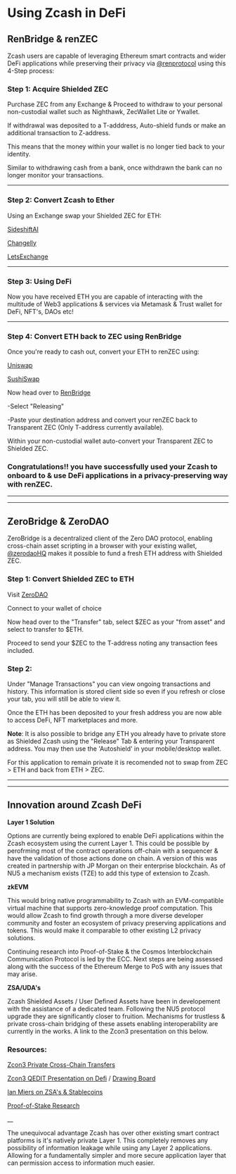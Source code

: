 # Using Zcash in DeFi


## RenBridge & renZEC

Zcash users are capable of leveraging Ethereum smart contracts and wider DeFi applications while preserving their privacy via [@renprotocol](https://twitter.com/renprotocol) using this 4-Step process:


### Step 1: Acquire Shielded ZEC 

Purchase ZEC from any Exchange & Proceed to withdraw to your personal non-custodial wallet such as Nighthawk, ZecWallet Lite or Ywallet.  

If withdrawal was deposited to a T-adddress, Auto-shield funds or make an additional transaction to Z-address.

This means that the money within your wallet is no longer tied back to your identity.

Similar to withdrawing cash from a bank, once withdrawn the bank can no longer monitor your transactions. 

___

### Step 2: Convert Zcash to Ether 

Using an Exchange swap your Shielded ZEC for ETH:

[SideshiftAI](https://sideshift.ai)

[Changelly](https://changelly.com)

[LetsExchange](https://letsexchange.io)

___

### Step 3: Using DeFi 

Now you have received ETH you are capable of interacting with the multitude of Web3 applications & services via Metamask & Trust wallet for DeFi, NFT's, DAOs etc!

___

### Step 4: Convert ETH back to ZEC using RenBridge

Once you're ready to cash out, convert your ETH to renZEC using:

   [Uniswap](https://app.uniswap.org/#/swap?chain=mainnet)
 
   [SushiSwap](https://app.sushi.com/swap)


Now head over to [RenBridge](https://bridge.renproject.io/mint) 

-Select "Releasing" 

-Paste your destination address and convert your renZEC back to Transparent ZEC (Only T-address currently available).

Within your non-custodial wallet auto-convert your Transparent ZEC to Shielded ZEC.


### Congratulations!! you have successfully used your Zcash to onboard to & use DeFi applications in a privacy-preserving way with renZEC.

___
___


## ZeroBridge & ZeroDAO


ZeroBridge is a decentralized client of the Zero DAO protocol, enabling cross-chain asset scripting in a browser with your existing wallet, [@zerodaoHQ](https://twitter.com/zerodaoHQ) makes it possible to fund a fresh ETH address with Shielded ZEC.

### Step 1: Convert Shielded ZEC to ETH

Visit [ZeroDAO](https://bridge.zerodao.com/#/transfer/ETH) 

Connect to your wallet of choice

Now head over to the "Transfer" tab, select $ZEC as your "from asset" and select to transfer to $ETH.

Proceed to send your $ZEC to the T-address noting any transaction fees included. 


### Step 2: 


Under "Manage Transactions" you can view ongoing transactions and history. This information is stored client side so even if you refresh or close your tab, you will still be able to view it.

Once the ETH has been deposited to your fresh address you are now able to access DeFi, NFT marketplaces and more. 



**Note**: It is also possible to bridge any ETH you already have to private store as Shielded Zcash using the "Release" Tab & entering your Transparent address. You may then use the 'Autoshield' in your mobile/desktop wallet.

   For this application to remain private it is recomended not to swap from ZEC > ETH and back from ETH > ZEC. 


      

___
___

## Innovation around Zcash DeFi 

**Layer 1 Solution**

Options are currently being explored to enable DeFi applications within the Zcash ecosystem using the current Layer 1. This could be possible by perofrming most of the contract operations off-chain with a sequencer & have the validation of those actions done on chain. A version of this was created in partnership with JP Morgan on their enterprise blockchain. As of NU5 a mechanism exists (TZE) to add this type of extension to Zcash. 

**zkEVM**

This would bring native programmability to Zcash with an EVM-compatible virtual machine that supports zero-knowledge proof computation. This would allow Zcash to find growth through a more diverse developer community and foster an ecosystem of privacy preserving applications and tokens. This would make it comparable to other existing L2 privacy solutions. 

Continuing research into Proof-of-Stake & the Cosmos Interblockchain Communication Protocol is led by the ECC. Next steps are being assessed along with the success of the Ethereum Merge to PoS with any issues that may arise. 

**ZSA/UDA's**

Zcash Shielded Assets / User Defined Assets have been in developement with the assistance of a dedicated team. Following the NU5 protocol upgrade they are significantly closer to fruition. Mechanisms for trustless & private cross-chain bridging of these assets enabling interoperability are currently in the works. A link to the Zcon3 presentation on this below. 


### Resources:

[Zcon3 Private Cross-Chain Transfers](https://youtu.be/vCvMk2-CJN8)

[Zcon3 QEDIT Presentation on Defi](https://youtu.be/EGjcYhovty0) / [Drawing Board](https://miro.com/app/board/uXjVOhuveHo=/)

[Ian Miers on ZSA's & Stablecoins](https://www.youtube.com/watch?v=hJMWE3zLIcs)

[Proof-of-Stake Research](https://electriccoin.co/blog/proof-of-stake-research-overview-1/)

__

The unequivocal advantage Zcash has over other existing smart contract platforms is it's natively private Layer 1. This completely removes any possibility of information leakage while using any Layer 2 applications. Allowing for a fundamentally simpler and more secure application layer that can permission access to information much easier. 
